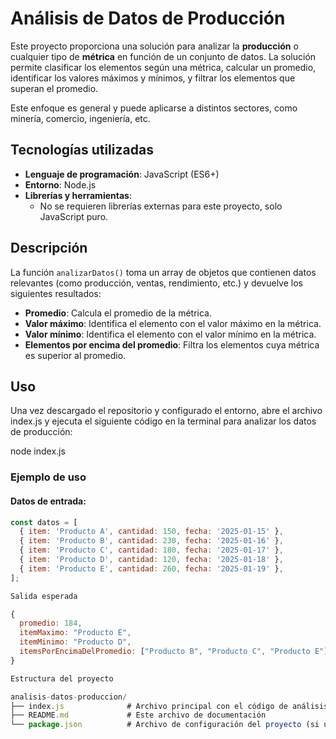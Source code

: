 # Análisis de Datos de Producción

Este proyecto proporciona una solución para analizar la **producción** o cualquier tipo de **métrica** en función de un conjunto de datos. La solución permite clasificar los elementos según una métrica, calcular un promedio, identificar los valores máximos y mínimos, y filtrar los elementos que superan el promedio.

Este enfoque es general y puede aplicarse a distintos sectores, como minería, comercio, ingeniería, etc.

## Tecnologías utilizadas

- **Lenguaje de programación**: JavaScript (ES6+)
- **Entorno**: Node.js
- **Librerías y herramientas**:
  - No se requieren librerías externas para este proyecto, solo JavaScript puro.

## Descripción

La función `analizarDatos()` toma un array de objetos que contienen datos relevantes (como producción, ventas, rendimiento, etc.) y devuelve los siguientes resultados:

- **Promedio**: Calcula el promedio de la métrica.
- **Valor máximo**: Identifica el elemento con el valor máximo en la métrica.
- **Valor mínimo**: Identifica el elemento con el valor mínimo en la métrica.
- **Elementos por encima del promedio**: Filtra los elementos cuya métrica es superior al promedio.

## Uso

Una vez descargado el repositorio y configurado el entorno, abre el archivo index.js y ejecuta el siguiente código en la terminal para analizar los datos de producción:

node index.js

### Ejemplo de uso

#### Datos de entrada:

```javascript
const datos = [
  { item: 'Producto A', cantidad: 150, fecha: '2025-01-15' },
  { item: 'Producto B', cantidad: 230, fecha: '2025-01-16' },
  { item: 'Producto C', cantidad: 180, fecha: '2025-01-17' },
  { item: 'Producto D', cantidad: 120, fecha: '2025-01-18' },
  { item: 'Producto E', cantidad: 260, fecha: '2025-01-19' },
];

Salida esperada

{
  promedio: 184,
  itemMaximo: "Producto E",
  itemMinimo: "Producto D",
  itemsPorEncimaDelPromedio: ["Producto B", "Producto C", "Producto E"]
}

Estructura del proyecto

analisis-datos-produccion/
├── index.js              # Archivo principal con el código de análisis
├── README.md             # Este archivo de documentación
└── package.json          # Archivo de configuración del proyecto (si usas Node.js)

